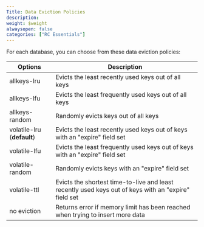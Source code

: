 ```yaml
---
Title: Data Eviction Policies
description:
weight: $weight
alwaysopen: false
categories: ["RC Essentials"]
---
```

For each database, you can choose from these data eviction policies:

| **Options** | **Description** |
|------------|-----------------|
| allkeys-lru | Evicts the least recently used keys out of all keys |
| allkeys-lfu | Evicts the least frequently used keys out of all keys |
| allkeys-random | Randomly evicts keys out of all keys |
| volatile-lru (**default**) | Evicts the least recently used keys out of keys with an "expire" field set |
| volatile-lfu | Evicts the least frequently used keys out of keys with an "expire" field set |
| volatile-random | Randomly evicts keys with an "expire" field set |
| volatile-ttl | Evicts the shortest time-to-live and least recently used keys out of keys with an "expire" field set |
| no eviction | Returns error if memory limit has been reached when trying to insert more data |
